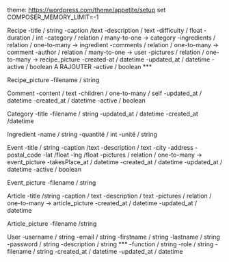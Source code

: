 theme: https://wordpress.com/theme/appetite/setup
set COMPOSER_MEMORY_LIMIT=-1

Recipe
-title / string
-caption /text
-description / text
-difficulty / float
-duration / int
-category / relation / many-to-one -> category
-ingredients / relation / one-to-many -> ingredient
-comments / relation / one-to-many -> comment
-author / relation / many-to-one -> user
-pictures / relation / one-to-many -> recipe_picture
-created-at / datetime
-updated_at / datetime
-active / boolean
A RAJOUTER -active / boolean ***

Recipe_picture
-filename / string

Comment
-content / text
-children / one-to-many / self
-updated_at / datetime
-created_at / datetime
-active / boolean

Category
-title
-filename / string 
-updated_at / datetime
-created_at /datetime

Ingredient
-name / string
-quantité / int 
-unité / string

Event
-title / string
-caption /text
-description / text
-city
-address
-postal_code
-lat /float
-lng /float
-pictures / relation / one-to-many -> event_picture
-takesPlace_at / datetime
-created_at / datetime
-updated_at / datetime
-active / boolean

Event_picture
-filename / string

Article
-title /string 
-caption / text 
-description / text
-pictures / relation / one-to-many -> article_picture
-created_at / datetime
-updated_at / datetime

Article_picture
-filename /string

User
-username / string
-email / string
-firstname / string
-lastname / string
-password / string
-description / string ***
-function / string
-role / string
-filename / string
-created_at / datetime
-updated_at / datetime